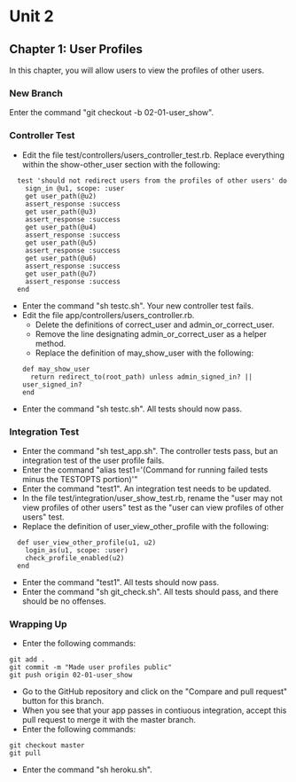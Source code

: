 # Unit 2
## Chapter 1: User Profiles

In this chapter, you will allow users to view the profiles of other users.

### New Branch
Enter the command "git checkout -b 02-01-user_show".

### Controller Test
* Edit the file test/controllers/users_controller_test.rb.  Replace everything within the show-other_user section with the following:
```
  test 'should not redirect users from the profiles of other users' do
    sign_in @u1, scope: :user
    get user_path(@u2)
    assert_response :success
    get user_path(@u3)
    assert_response :success
    get user_path(@u4)
    assert_response :success
    get user_path(@u5)
    assert_response :success
    get user_path(@u6)
    assert_response :success
    get user_path(@u7)
    assert_response :success
  end
```
* Enter the command "sh testc.sh".  Your new controller test fails.
* Edit the file app/controllers/users_controller.rb.
  * Delete the definitions of correct_user and admin_or_correct_user.
  * Remove the line designating admin_or_correct_user as a helper method.
  * Replace the definition of may_show_user with the following:
  ```
  def may_show_user
    return redirect_to(root_path) unless admin_signed_in? || user_signed_in?
  end
  ```
* Enter the command "sh testc.sh".  All tests should now pass.

### Integration Test
* Enter the command "sh test_app.sh".  The controller tests pass, but an integration test of the user profile fails.
* Enter the command "alias test1='(Command for running failed tests minus the TESTOPTS portion)'"
* Enter the command "test1".  An integration test needs to be updated.
* In the file test/integration/user_show_test.rb, rename the "user may not view profiles of other users" test as the "user can view profiles of other users" test.
* Replace the definition of user_view_other_profile with the following:
```
  def user_view_other_profile(u1, u2)
    login_as(u1, scope: :user)
    check_profile_enabled(u2)
  end
```
* Enter the command "test1".  All tests should now pass.
* Enter the command "sh git_check.sh".  All tests should pass, and there should be no offenses.

### Wrapping Up
* Enter the following commands:
```
git add .
git commit -m "Made user profiles public"
git push origin 02-01-user_show
```
* Go to the GitHub repository and click on the "Compare and pull request" button for this branch.
* When you see that your app passes in contiuous integration, accept this pull request to merge it with the master branch.
* Enter the following commands:
```
git checkout master
git pull
```
* Enter the command "sh heroku.sh".
